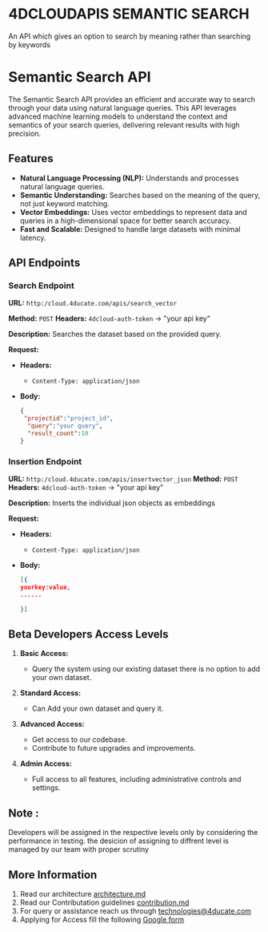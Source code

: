# 4DCLOUDAPIS SEMANTIC SEARCH
An API which gives an option to search by meaning rather than searching by keywords

# Semantic Search API

The Semantic Search API provides an efficient and accurate way to search through your data using natural language queries. This API leverages advanced machine learning models to understand the context and semantics of your search queries, delivering relevant results with high precision.

## Features

- **Natural Language Processing (NLP):** Understands and processes natural language queries.
- **Semantic Understanding:** Searches based on the meaning of the query, not just keyword matching.
- **Vector Embeddings:** Uses vector embeddings to represent data and queries in a high-dimensional space for better search accuracy.
- **Fast and Scalable:** Designed to handle large datasets with minimal latency.

## API Endpoints

### Search Endpoint

**URL:** `http:/cloud.4ducate.com/apis/search_vector`

**Method:** `POST`
**Headers:** `4dcloud-auth-token` -> "your api key"

**Description:** Searches the dataset based on the provided query.

**Request:**

- **Headers:**
  - `Content-Type: application/json`

- **Body:**
  ```json
  {
   "projectid":"project_id",
    "query":"your query",
    "result_count":10
  }
### Insertion Endpoint
**URL:** `http:/cloud.4ducate.com/apis/insertvector_json`
**Method:** `POST`
**Headers:** `4dcloud-auth-token` -> "your api key"

**Description:** Inserts the individual json objects as embeddings

**Request:**

- **Headers:**
  - `Content-Type: application/json`

- **Body:**
  ```json
  [{
  yourkey:value,
  ......

  }]
## Beta Developers Access Levels

1. **Basic Access:**
   - Query the system using our existing dataset there is no option to add your own dataset.
   
2. **Standard Access:**
   - Can Add your own dataset and query it.
   
3. **Advanced Access:**
   - Get access to our codebase.
   - Contribute to future upgrades and improvements.

4. **Admin Access:**
   - Full access to all features, including administrative controls and settings.
## Note :
Developers will be assigned in the respective levels only by considering the performance in testing. the desicion of assigning to diffrent level is managed by our team with proper scrutiny

## More Information
1. Read our architecture [architecture.md](architecture.md)
2. Read our Contributation guidelines [contribution.md](contribution.md)
3. For query or assistance reach us through technologies@4ducate.com
4. Applying for Access fill the following [Google form](https://forms.gle/tLLk6A7sD3gUV7Bz9)


